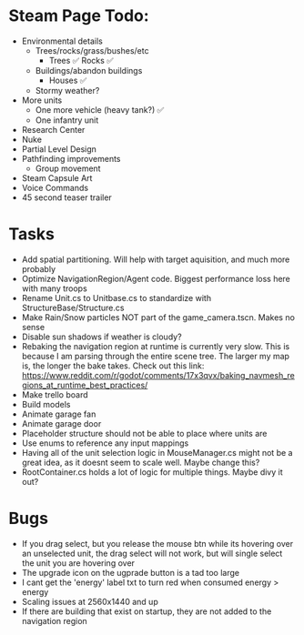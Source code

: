 # Steam Page Todo:
- Environmental details
  - Trees/rocks/grass/bushes/etc
    - Trees ✅ Rocks ✅
  - Buildings/abandon buildings
    - Houses ✅
  - Stormy weather?
- More units
  - One more vehicle (heavy tank?) ✅
  - One infantry unit
- Research Center
- Nuke
- Partial Level Design
- Pathfinding improvements
  - Group movement
- Steam Capsule Art
- Voice Commands
- 45 second teaser trailer

# Tasks
- Add spatial partitioning. Will help with target aquisition, and much more probably
- Optimize NavigationRegion/Agent code. Biggest performance loss here with many troops
- Rename Unit.cs to Unitbase.cs to standardize with StructureBase/Structure.cs
- Make Rain/Snow particles NOT part of the game_camera.tscn. Makes no sense
- Disable sun shadows if weather is cloudy?
- Rebaking the navigation region at runtime is currently very slow. This is because I am parsing through the entire scene tree. The larger my map is, the longer the bake takes. Check out this link: https://www.reddit.com/r/godot/comments/17x3qvx/baking_navmesh_regions_at_runtime_best_practices/
- Make trello board
- Build models
- Animate garage fan
- Animate garage door
- Placeholder structure should not be able to place where units are
- Use enums to reference any input mappings
- Having all of the unit selection logic in MouseManager.cs might not be a great idea, as it doesnt seem to scale well. Maybe change this?
- RootContainer.cs holds a lot of logic for multiple things. Maybe divy it out?

# Bugs
- If you drag select, but you release the mouse btn while its hovering over an unselected unit, the drag select will not work, but will single select the unit you are hovering over
- The upgrade icon on the ugprade button is a tad too large
- I cant get the 'energy' label txt to turn red when consumed energy > energy
- Scaling issues at 2560x1440 and up
- If there are building that exist on startup, they are not added to the navigation region
